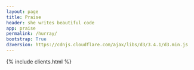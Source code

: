 ```yaml
---
layout: page
title: Praise
header: she writes beautiful code 										
app: praise
permalink: /hurray/
bootstrap: True
d3version: https://cdnjs.cloudflare.com/ajax/libs/d3/3.4.1/d3.min.js
---
```

{% include clients.html %}
